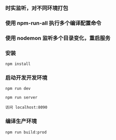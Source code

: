 ### 时实监听，对不同环境打包
### 使用 npm-run-all 执行多个编译配置命令
### 使用 nodemon 监听多个目录变化，重启服务

### 安装

    npm install

### 启动开发开发环境

    npm run dev

    npm run server

    访问 localhost:8090

### 编译生产环境

    npm run build:prod
